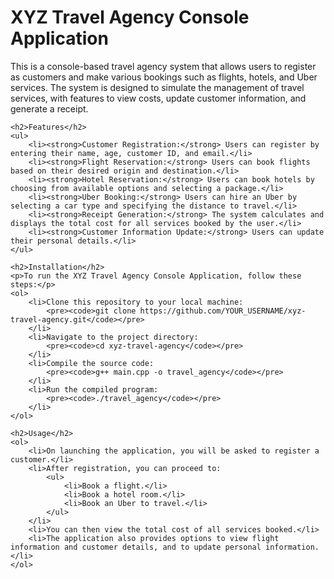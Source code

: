 <!DOCTYPE html>
<html lang="en">
<head>
    <meta charset="UTF-8">
    <meta name="viewport" content="width=device-width, initial-scale=1.0">
    <title>XYZ Travel Agency Console Application</title>
</head>
<body>
    <h1>XYZ Travel Agency Console Application</h1>
    <p>This is a console-based travel agency system that allows users to register as customers and make various bookings such as flights, hotels, and Uber services. The system is designed to simulate the management of travel services, with features to view costs, update customer information, and generate a receipt.</p>

    <h2>Features</h2>
    <ul>
        <li><strong>Customer Registration:</strong> Users can register by entering their name, age, customer ID, and email.</li>
        <li><strong>Flight Reservation:</strong> Users can book flights based on their desired origin and destination.</li>
        <li><strong>Hotel Reservation:</strong> Users can book hotels by choosing from available options and selecting a package.</li>
        <li><strong>Uber Booking:</strong> Users can hire an Uber by selecting a car type and specifying the distance to travel.</li>
        <li><strong>Receipt Generation:</strong> The system calculates and displays the total cost for all services booked by the user.</li>
        <li><strong>Customer Information Update:</strong> Users can update their personal details.</li>
    </ul>

    <h2>Installation</h2>
    <p>To run the XYZ Travel Agency Console Application, follow these steps:</p>
    <ol>
        <li>Clone this repository to your local machine:
            <pre><code>git clone https://github.com/YOUR_USERNAME/xyz-travel-agency.git</code></pre>
        </li>
        <li>Navigate to the project directory:
            <pre><code>cd xyz-travel-agency</code></pre>
        </li>
        <li>Compile the source code:
            <pre><code>g++ main.cpp -o travel_agency</code></pre>
        </li>
        <li>Run the compiled program:
            <pre><code>./travel_agency</code></pre>
        </li>
    </ol>

    <h2>Usage</h2>
    <ol>
        <li>On launching the application, you will be asked to register a customer.</li>
        <li>After registration, you can proceed to:
            <ul>
                <li>Book a flight.</li>
                <li>Book a hotel room.</li>
                <li>Book an Uber to travel.</li>
            </ul>
        </li>
        <li>You can then view the total cost of all services booked.</li>
        <li>The application also provides options to view flight information and customer details, and to update personal information.</li>
    </ol>
</body>
</html>
